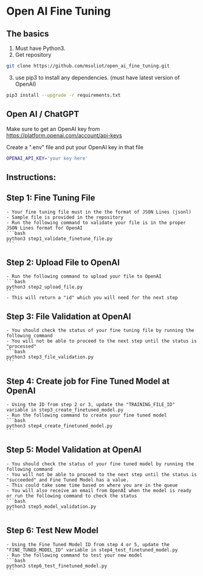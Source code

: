 # Open AI Fine Tuning

## The basics

1. Must have Python3.
2. Get repository
```bash
git clone https://github.com/msuliot/open_ai_fine_tuning.git
```
3. use pip3 to install any dependencies. (must have latest version of OpenAI)
```bash
pip3 install --upgrade -r requirements.txt
```

## Open AI / ChatGPT

Make sure to get an OpenAI key from https://platform.openai.com/account/api-keys

Create a ".env" file and put your OpenAI key in that file
```bash
OPENAI_API_KEY='your key here'
```

## Instructions:

## Step 1: Fine Tuning File 
    - Your fine tuning file must in the the format of JSON Lines (jsonl) 
    - Sample file is provided in the repository
    - Run the following command to validate your file is in the proper JSON Lines format for OpenAI
    ```bash
    python3 step1_validate_finetune_file.py
    ```

## Step 2: Upload File to OpenAI 
    - Run the following command to upload your file to OpenAI
    ```bash
    python3 step2_upload_file.py
    ```
    - This will return a "id" which you will need for the next step

## Step 3: File Validation at OpenAI
    - You should check the status of your fine tuning file by running the following command
    - You will not be able to proceed to the next step until the status is "processed"
    ```bash
    python3 step3_file_validation.py
    ```

## Step 4: Create job for Fine Tuned Model at OpenAI
    - Using the ID from step 2 or 3, update the "TRAINING_FILE_ID" variable in step3_create_finetuned_model.py
    - Run the following command to create your fine tuned model
    ```bash
    python3 step4_create_finetuned_model.py
    ```

## Step 5: Model Validation at OpenAI
    - You should check the status of your fine tuned model by running the following command
    - You will not be able to proceed to the next step until the status is "succeeded" and Fine Tuned Model has a value.
    - This could take some time based on where you are in the queue
    - You will also receive an email from OpenAI when the model is ready or run the following command to check the status
    ```bash
    python3 step5_model_validation.py
    ```

## Step 6: Test New Model
    - Using the Fine Tuned Model ID from step 4 or 5, update the "FINE_TUNED_MODEL_ID" variable in step4_test_finetuned_model.py
    - Run the following command to test your new model
    ```bash
    python3 step6_test_finetuned_model.py
    ```